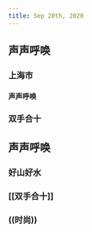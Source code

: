 ```yaml
---
title: Sep 20th, 2020
---
```


## 声声呼唤
### 上海市
#### 声声呼唤
### 双手合十
## 声声呼唤
### 好山好水
### [[双手合十]]
### ((时尚))
###
